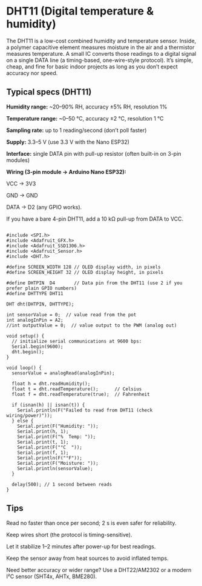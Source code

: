 # DHT11 (Digital temperature & humidity)

The DHT11 is a low-cost combined humidity and temperature sensor. Inside, a polymer capacitive element measures moisture in the air and a thermistor measures temperature. A small IC converts those readings to a digital signal on a single DATA line (a timing-based, one-wire-style protocol). It’s simple, cheap, and fine for basic indoor projects as long as you don’t expect accuracy nor speed.

## Typical specs (DHT11)

**Humidity range:** ~20–90% RH, accuracy ±5% RH, resolution 1%

**Temperature range:** ~0–50 °C, accuracy ±2 °C, resolution 1 °C

**Sampling rate:** up to 1 reading/second (don’t poll faster)

**Supply:** 3.3–5 V (use 3.3 V with the Nano ESP32)

**Interface:** single DATA pin with pull-up resistor (often built-in on 3-pin modules)

**Wiring (3-pin module → Arduino Nano ESP32):**

VCC → 3V3

GND → GND

DATA → D2 (any GPIO works).

If you have a bare 4-pin DHT11, add a 10 kΩ pull-up from DATA to VCC.


```

#include <SPI.h>
#include <Adafruit_GFX.h>
#include <Adafruit_SSD1306.h>
#include <Adafruit_Sensor.h>
#include <DHT.h>

#define SCREEN_WIDTH 128 // OLED display width, in pixels
#define SCREEN_HEIGHT 32 // OLED display height, in pixels

#define DHTPIN  D4       // Data pin from the DHT11 (use 2 if you prefer plain GPIO numbers)
#define DHTTYPE DHT11

DHT dht(DHTPIN, DHTTYPE);

int sensorValue = 0;  // value read from the pot
int analogInPin = A2;
//int outputValue = 0;  // value output to the PWM (analog out)

void setup() {
  // initialize serial communications at 9600 bps:
  Serial.begin(9600);
  dht.begin();
}

void loop() {
  sensorValue = analogRead(analogInPin);

  float h = dht.readHumidity();
  float t = dht.readTemperature();      // Celsius
  float f = dht.readTemperature(true);  // Fahrenheit

  if (isnan(h) || isnan(t)) {
    Serial.println(F("Failed to read from DHT11 (check wiring/power)"));
  } else {
    Serial.print(F("Humidity: "));
    Serial.print(h, 1);
    Serial.print(F("%  Temp: "));
    Serial.print(t, 1);
    Serial.print(F("°C  "));
    Serial.print(f, 1);
    Serial.println(F("°F"));
    Serial.print(F("Moisture: "));
    Serial.println(sensorValue);
  }

  delay(500); // 1 second between reads
}
```
## **Tips**

Read no faster than once per second; 2 s is even safer for reliability.

Keep wires short (the protocol is timing-sensitive).

Let it stabilize 1–2 minutes after power-up for best readings.

Keep the sensor away from heat sources to avoid inflated temps.

Need better accuracy or wider range? Use a DHT22/AM2302 or a modern I²C sensor (SHT4x, AHTx, BME280).
